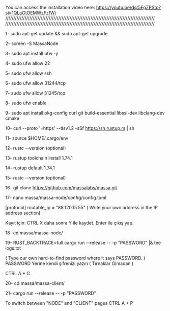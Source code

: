 You can access the installation video here: https://youtu.be/dsr5FgZPSto?si=1QLaGtOEMWzFzfWj
/////////////////////////////////////////////////////////////////////////////////////////////
/////////////////////////////////////////////////////////////////////////////////////////////

1-   sudo apt-get update && sudo apt-get upgrade

2-   screen -S MassaNode


3-   sudo apt install ufw -y 

4-   sudo ufw allow 22 

5-   sudo ufw allow ssh

6-   sudo ufw allow 31244/tcp

7-   sudo ufw allow 31245/tcp 

8-   sudo ufw enable 


9-   sudo apt install pkg-config curl git build-essential libssl-dev libclang-dev cmake

10-   curl --proto '=https' --tlsv1.2 -sSf https://sh.rustup.rs | sh

11-   source $HOME/.cargo/env

12-   rustc --version  (optional)

13-   rustup toolchain install 1.74.1

14-   rustup default 1.74.1

15-   rustc --version  (optional)

16-   git clone https://github.com/massalabs/massa.git

17-   nano massa/massa-node/config/config.toml


[protocol]
routable_ip = "88.120.15.55"      ( Write your own address in the IP address section)

Kayıt için: CTRL X   daha sonra Y ile kaydet. Enter ile çıkış yap.


18-  cd massa/massa-node/

19-  RUST_BACKTRACE=full cargo run --release -- -p  "PASSWORD" |& tee logs.txt 

( Type our own hard-to-find password where it says PASSWORD. ) PASSWORD Yerine kendi şifrenizi yazın ( Tırnaklar Olmadan ) 


CTRL A + C  

20-   cd massa/massa-client/

21-   cargo run --release -- -p "PASSWORD"     

To switch between "NODE" and "CLIENT" pages   CTRL A + P  
